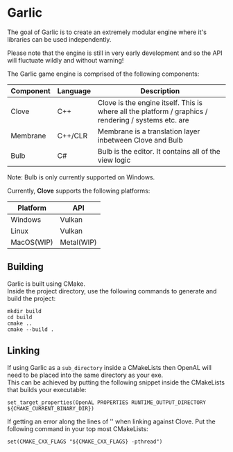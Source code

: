 # Garlic

The goal of Garlic is to create an extremely modular engine where it's libraries can be used independently.

Please note that the engine is still in very early development and so the API will fluctuate wildly and without warning!

The Garlic game engine is comprised of the following components:

|Component|Language|Description|
|-|-|-|
|Clove|C++|Clove is the engine itself. This is where all the platform / graphics / rendering / systems etc. are|
|Membrane|C++/CLR|Membrane is a translation layer inbetween Clove and Bulb|
|Bulb|C#|Bulb is the editor. It contains all of the view logic|

Note: Bulb is only currently supported on Windows.

Currently, **Clove** supports the following platforms:

|**Platform**|**API**|
|-|-|
|Windows|Vulkan|
|Linux|Vulkan|
|MacOS(WIP)|Metal(WIP)|

## Building

Garlic is built using CMake.  
Inside the project directory, use the following commands to generate and build the project:
```
mkdir build
cd build
cmake ..
cmake --build .
```

## Linking

If using Garlic as a `sub_directory` inside a CMakeLists then OpenAL will need to be placed into the same directory as your exe.  
This can be achieved by putting the following snippet inside the CMakeLists that builds your executable:
```
set_target_properties(OpenAL PROPERTIES RUNTIME_OUTPUT_DIRECTORY ${CMAKE_CURRENT_BINARY_DIR})
```

If getting an error along the lines of '' when linking against Clove. Put the following command in your top most CMakeLists:
```
set(CMAKE_CXX_FLAGS "${CMAKE_CXX_FLAGS} -pthread")
```